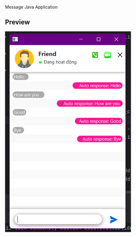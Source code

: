Message Java Application

## Preview
![image](https://github.com/HGF-hgf/Chat/blob/master/src/main/resources/com/example/boxchat/icons/message.png)
